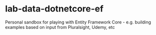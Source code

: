# lab-data-dotnetcore-ef
Personal sandbox for playing with Entity Framework Core - e.g. building examples based on input from Pluralsight, Udemy, etc
